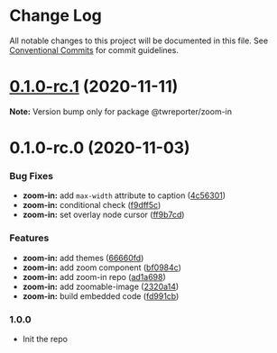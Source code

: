 # Change Log

All notable changes to this project will be documented in this file.
See [Conventional Commits](https://conventionalcommits.org) for commit guidelines.

# [0.1.0-rc.1](https://github.com/twreporter/orangutan-monorepo/compare/@twreporter/zoom-in@0.1.0-rc.0...@twreporter/zoom-in@0.1.0-rc.1) (2020-11-11)

**Note:** Version bump only for package @twreporter/zoom-in





# 0.1.0-rc.0 (2020-11-03)


### Bug Fixes

* **zoom-in:** add `max-width` attribute to caption ([4c56301](https://github.com/twreporter/orangutan-monorepo/commit/4c5630181aceb391c8ff3d8e25b3efc7adc8e1b5))
* **zoom-in:** conditional check ([f9dff5c](https://github.com/twreporter/orangutan-monorepo/commit/f9dff5c14cfe829779570c883052f6da9d6b31ed))
* **zoom-in:** set overlay node cursor ([ff9b7cd](https://github.com/twreporter/orangutan-monorepo/commit/ff9b7cd821c9dd2a3e39a840687892366298e8bf))


### Features

* **zoom-in:** add themes ([66660fd](https://github.com/twreporter/orangutan-monorepo/commit/66660fd8a5709bcc92e35b618c7963f3ac927289))
* **zoom-in:** add zoom component ([bf0984c](https://github.com/twreporter/orangutan-monorepo/commit/bf0984c42701c3a5e8216542b71a99fb5d79b983))
* **zoom-in:** add zoom-in repo ([ad1a698](https://github.com/twreporter/orangutan-monorepo/commit/ad1a6980fe1d0d7f388863d9198678820da1f9c6))
* **zoom-in:** add zoomable-image ([2320a14](https://github.com/twreporter/orangutan-monorepo/commit/2320a146e811ea7793068f54fd19d6e246a39d79))
* **zoom-in:** build embedded code ([fd991cb](https://github.com/twreporter/orangutan-monorepo/commit/fd991cb0247c473eae754f01af6a6dfdf8857cb9))





### 1.0.0

- Init the repo
